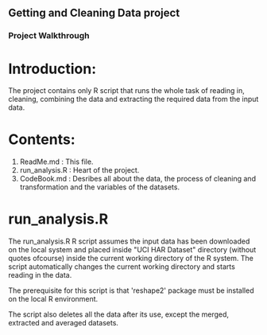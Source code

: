 ## Getting and Cleaning Data project
### Project Walkthrough

Introduction:
=============

The project contains only R script that runs the whole task of reading in, cleaning, combining the data and extracting the required data from the input data.

Contents:
=========

1. ReadMe.md :      This file.
2. run_analysis.R : Heart of the project.
3. CodeBook.md :    Desribes all about the data, the process of cleaning and transformation and the variables of the datasets.

run_analysis.R
==============

The run_analysis.R R script assumes the input data has been downloaded on the local system and placed inside "UCI HAR Dataset" directory (without quotes ofcourse) inside the current working directory of the R system. The script automatically changes the current working directory and starts reading in the data.

The prerequisite for this script is that 'reshape2' package must be installed on the local R environment.

The script also deletes all the data after its use, except the merged, extracted and averaged datasets.
